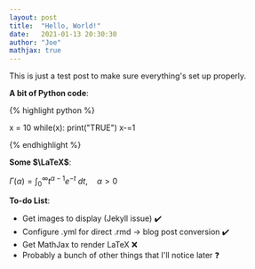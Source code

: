 ```yaml
---
layout: post
title:  "Hello, World!"
date:   2021-01-13 20:30:30
author: "Joe"
mathjax: true
---
```

<script src="https://cdn.mathjax.org/mathjax/latest/MathJax.js?config=TeX-AMS-MML_HTMLorMML" type="text/javascript"></script>

This is just a test post to make sure everything's set up properly.

**A bit of Python code**:

{% highlight python %}

x = 10
while(x):
    print("TRUE")
    x-=1

{% endhighlight %}

**Some $\LaTeX$**:

$\Gamma(\alpha) = \int_0^\infty t^{\alpha-1}e^{-t} \ dt, \quad \alpha > 0$

**To-do List**:

- Get images to display (Jekyll issue) ✔️
- Configure .yml for direct .rmd -> blog post conversion ✔️
- Get MathJax to render LaTeX ❌
- Probably a bunch of other things that I'll notice later ❓
